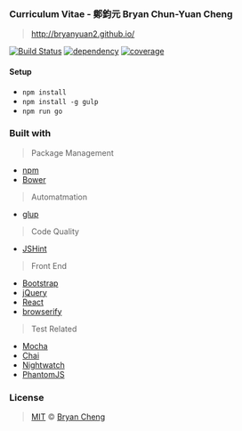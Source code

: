 ### Curriculum Vitae - 鄭鈞元 Bryan Chun-Yuan Cheng
>  http://bryanyuan2.github.io/

[![Build Status][build-status-badge]][build-status-link]
[![dependency][dependency-badge]][dependency-link]
[![coverage][coveralls-badge]][coveralls-link]

#### Setup

- `npm install`
- `npm install -g gulp`
- `npm run go`

### Built with

> Package Management
- [npm](http://www.npmjs.com/)
- [Bower](http://bower.io/)

> Automatmation
- [glup](http://gulpjs.com/)

> Code Quality
- [JSHint](http://jshint.com/)

> Front End
- [Bootstrap](http://twitter.github.com/bootstrap/)
- [jQuery](http://jquery.com/)
- [React](http://facebook.github.io/react/)
- [browserify](http://browserify.org/)

> Test Related
- [Mocha](https://mochajs.org/)
- [Chai](http://chaijs.com/)
- [Nightwatch](http://nightwatchjs.org/)
- [PhantomJS](http://phantomjs.org/)


### License

>  [MIT](http://opensource.org/licenses/MIT) © [Bryan Cheng](http://bryanyuan2.github.io)


[build-status-badge]: https://travis-ci.org/bryanyuan2/bryanyuan2.github.com.svg
[build-status-link]: https://travis-ci.org/bryanyuan2/bryanyuan2.github.com

[dependency-badge]: https://david-dm.org/bryanyuan2/bryanyuan2.github.com.svg
[dependency-link]: https://david-dm.org/bryanyuan2/bryanyuan2.github.com

[coveralls-badge]: https://coveralls.io/repos/bryanyuan2/bryanyuan2.github.com/badge.svg?branch=master&service=github
[coveralls-link]: https://coveralls.io/github/bryanyuan2/bryanyuan2.github.com?branch=master